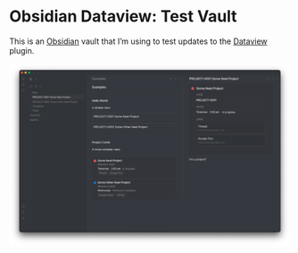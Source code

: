 # Obsidian Dataview: Test Vault

This is an [Obsidian](https://www.obsidian.md) vault that I’m using to test updates to the [Dataview](https://blacksmithgu.github.io/obsidian-dataview/) plugin.

![Screenshot](Files/screenshot.png)
